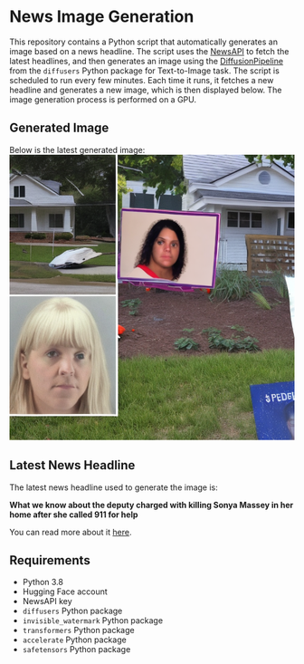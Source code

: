 # News Image Generation
This repository contains a Python script that automatically generates an image based on a news headline. The script uses the [NewsAPI](https://newsapi.org/) to fetch the latest headlines, and then generates an image using the [DiffusionPipeline](https://github.com/huggingface/diffusers) from the `diffusers` Python package for Text-to-Image task.
The script is scheduled to run every few minutes. Each time it runs, it fetches a new headline and generates a new image, which is then displayed below. The image generation process is performed on a GPU.

## Generated Image
Below is the latest generated image:
![Generated Image](image.png)

## Latest News Headline
The latest news headline used to generate the image is:

**What we know about the deputy charged with killing Sonya Massey in her home after she called 911 for help**

You can read more about it [here](https://news.google.com/rss/articles/CBMiZ2h0dHBzOi8vd3d3LmNubi5jb20vMjAyNC8wNy8yNC91cy9zZWFuLWdyYXlzb24taWxsaW5vaXMtcG9saWNlLW9mZmljZXItc2hvb3Rpbmctc29ueWEtbWFzc2V5L2luZGV4Lmh0bWzSAWBodHRwczovL2FtcC5jbm4uY29tL2Nubi8yMDI0LzA3LzI0L3VzL3NlYW4tZ3JheXNvbi1pbGxpbm9pcy1wb2xpY2Utb2ZmaWNlci1zaG9vdGluZy1zb255YS1tYXNzZXk?oc=5).

## Requirements
- Python 3.8
- Hugging Face account
- NewsAPI key
- `diffusers` Python package
- `invisible_watermark` Python package
- `transformers` Python package
- `accelerate` Python package
- `safetensors` Python package
